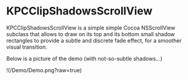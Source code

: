 KPCClipShadowsScrollView
========================

KPCClipShadowsScrollView is a simple simple Cocoa NSScrollView subclass that allows to draw on its top and its bottom  small shadow rectangles to provide a subtle and discrete fade effect, for a smoother visual transition.

Below is a picture of the demo (with not-so-subtle shadows...)

!(/Demo/Demo.png?raw=true)
